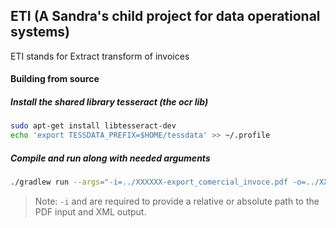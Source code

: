 ## ETI (A Sandra's child project for data operational systems)
ETI stands for Extract transform of invoices

#### Building from source
##### Install the shared library tesseract (the ocr lib)
```sh
sudo apt-get install libtesseract-dev
echo 'export TESSDATA_PREFIX=$HOME/tessdata' >> ~/.profile
```

##### Compile and run along with needed arguments
```sh
./gradlew run --args="-i=../XXXXXX-export_comercial_invoce.pdf -o=../XXXXXX-export_comercial_invoce.xml"
```
> Note: `-i` and are required to provide a relative or absolute path to the PDF input and XML output.
